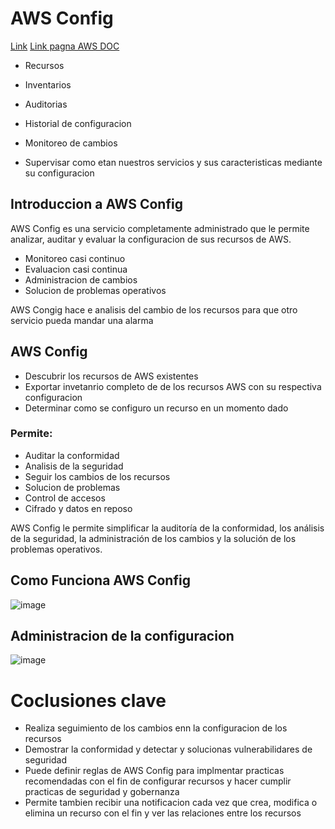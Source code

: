 # AWS Config
[Link](https://awsrestart.vitalsource.com/reader/books/AWSCONFIG310ES/pageid/0)
[Link pagna AWS DOC](https://docs.aws.amazon.com/es_es/config/latest/developerguide/config-concepts.html#aws-config-rules)

- Recursos 
- Inventarios
- Auditorias
- Historial de configuracion
- Monitoreo de cambios 

- Supervisar como etan nuestros servicios y sus caracteristicas mediante su configuracion 

## Introduccion a AWS Config
AWS Config es una servicio completamente administrado que le permite analizar, auditar y evaluar la configuracion de sus recursos de AWS.

- Monitoreo casi continuo 
- Evaluacion casi continua
- Administracion de cambios 
- Solucion de problemas operativos

AWS Congig hace e analisis del cambio de los recursos para que otro servicio pueda mandar una alarma 


## AWS Config 
- Descubrir los recursos de AWS existentes 
- Exportar invetanrio completo de de los recursos AWS con su respectiva configuracion
- Determinar como se configuro un recurso en un momento dado

### Permite:
- Auditar la conformidad
- Analisis de la seguridad
- Seguir los cambios de los recursos
- Solucion de problemas
- Control de accesos
- Cifrado y datos en reposo

AWS Config le permite simplificar la auditoría de la conformidad, los análisis de la seguridad, la administración de los cambios y la solución de los problemas operativos.

## Como Funciona AWS Config

![image](https://user-images.githubusercontent.com/42829215/167659533-a9e1019d-a422-49aa-9e72-4e4936d32491.png)


## Administracion de la configuracion 

![image](https://user-images.githubusercontent.com/42829215/167659949-8c2ee2d7-1510-474f-b273-054087611a1e.png)


# Coclusiones clave

- Realiza seguimiento de los cambios enn la configuracion de los recursos
- Demostrar la conformidad y detectar y solucionas vulnerabilidares de seguridad
- Puede definir reglas de AWS Config para implmentar practicas recomendadas con el fin de configurar recursos y hacer cumplir practicas de seguridad y gobernanza
- Permite tambien recibir una notificacion cada vez que crea, modifica o elimina un recurso con el fin y ver las relaciones entre los recursos

